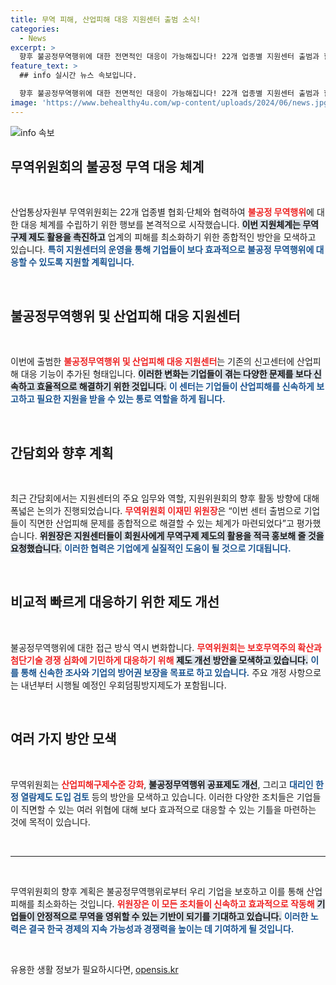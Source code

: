 ```yaml
---
title: 무역 피해, 산업피해 대응 지원센터 출범 소식!
categories:
  - News
excerpt: >
  향후 불공정무역행위에 대한 전면적인 대응이 가능해집니다! 22개 업종별 지원센터 출범과 함께 내년 우회덤핑방지제도 시행을 통해 강력한 무역 지원 체계가 마련됩니다. 우리 기업의 피해를 보호할 새로운 변화의 시작을 놓치지 마세요!
feature_text: >
  ## info 실시간 뉴스 속보입니다.

  향후 불공정무역행위에 대한 전면적인 대응이 가능해집니다! 22개 업종별 지원센터 출범과 함께 내년 우회덤핑방지제도 시행을 통해 강력한 무역 지원 체계가 마련됩니다. 우리 기업의 피해를 보호할 새로운 변화의 시작을 놓치지 마세요!
image: 'https://www.behealthy4u.com/wp-content/uploads/2024/06/news.jpg'
---
```


<p><img src="https://www.behealthy4u.com/wp-content/uploads/2024/06/news.jpg" alt="info 속보" /></p>

<h2 data-ke-size="size26">무역위원회의 불공정 무역 대응 체계</h2>

<p data-ke-size="size16">&nbsp;</p>

<p data-ke-size="size16">산업통상자원부 무역위원회는 22개 업종별 협회·단체와 협력하여 <b><span style="color: #ee2323;">불공정 무역행위</span></b>에 대한 대응 체계를 수립하기 위한 행보를 본격적으로 시작했습니다. <b><span style="background-color: #21538527;">이번 지원체계는 무역구제 제도 활용을 촉진하고</span></b> 업계의 피해를 최소화하기 위한 종합적인 방안을 모색하고 있습니다. <b><span style="color: #1a5490;">특히 지원센터의 운영을 통해 기업들이 보다 효과적으로 불공정 무역행위에 대응할 수 있도록 지원할 계획입니다.</span></b></p>

<p data-ke-size="size16">&nbsp;</p>

<h2 data-ke-size="size26">불공정무역행위 및 산업피해 대응 지원센터</h2>

<p data-ke-size="size16">&nbsp;</p>

<p data-ke-size="size16">이번에 출범한 <b><span style="color: #ee2323;">불공정무역행위 및 산업피해 대응 지원센터</span></b>는 기존의 신고센터에 산업피해 대응 기능이 추가된 형태입니다. <b><span style="background-color: #21538527;">이러한 변화는 기업들이 겪는 다양한 문제를 보다 신속하고 효율적으로 해결하기 위한 것입니다.</span></b> <b><span style="color: #1a5490;">이 센터는 기업들이 산업피해를 신속하게 보고하고 필요한 지원을 받을 수 있는 통로 역할을 하게 됩니다.</span></b></p>

<p data-ke-size="size16">&nbsp;</p>

<h2 data-ke-size="size26">간담회와 향후 계획</h2>

<p data-ke-size="size16">&nbsp;</p>

<p data-ke-size="size16">최근 간담회에서는 지원센터의 주요 임무와 역할, 지원위원회의 향후 활동 방향에 대해 폭넓은 논의가 진행되었습니다. <b><span style="color: #ee2323;">무역위원회 이재민 위원장</span></b>은 “이번 센터 출범으로 기업들이 직면한 산업피해 문제를 종합적으로 해결할 수 있는 체계가 마련되었다”고 평가했습니다. <b><span style="background-color: #21538527;">위원장은 지원센터들이 회원사에게 무역구제 제도의 활용을 적극 홍보해 줄 것을 요청했습니다.</span></b> <b><span style="color: #1a5490;">이러한 협력은 기업에게 실질적인 도움이 될 것으로 기대됩니다.</span></b></p>

<p data-ke-size="size16">&nbsp;</p>

<h2 data-ke-size="size26">비교적 빠르게 대응하기 위한 제도 개선</h2>

<p data-ke-size="size16">&nbsp;</p>

<p data-ke-size="size16">불공정무역행위에 대한 접근 방식 역시 변화합니다. <b><span style="color: #ee2323;">무역위원회는 보호무역주의 확산과 첨단기술 경쟁 심화에 기민하게 대응하기 위해</span></b> <b><span style="background-color: #21538527;">제도 개선 방안을 모색하고 있습니다.</span></b> <b><span style="color: #1a5490;">이를 통해 신속한 조사와 기업의 방어권 보장을 목표로 하고 있습니다.</span></b> 주요 개정 사항으로는 내년부터 시행될 예정인 우회덤핑방지제도가 포함됩니다.</p>

<p data-ke-size="size16">&nbsp;</p>

<h2 data-ke-size="size26">여러 가지 방안 모색</h2>

<p data-ke-size="size16">&nbsp;</p>

<p data-ke-size="size16">무역위원회는 <b><span style="color: #ee2323;">산업피해구제수준 강화</span></b>, <b><span style="background-color: #21538527;">불공정무역행위 공표제도 개선</span></b>, 그리고 <b><span style="color: #1a5490;">대리인 한정 열람제도 도입 검토</span></b> 등의 방안을 모색하고 있습니다. 이러한 다양한 조치들은 기업들이 직면할 수 있는 여러 위협에 대해 보다 효과적으로 대응할 수 있는 기틀을 마련하는 것에 목적이 있습니다.</p>

<p data-ke-size="size16">&nbsp;</p>

<hr>

<p data-ke-size="size16">&nbsp;</p>

<p data-ke-size="size16">무역위원회의 향후 계획은 불공정무역행위로부터 우리 기업을 보호하고 이를 통해 산업피해를 최소화하는 것입니다. <b><span style="color: #ee2323;">위원장은 이 모든 조치들이 신속하고 효과적으로 작동해</span></b> <b><span style="background-color: #21538527;">기업들이 안정적으로 무역을 영위할 수 있는 기반이 되기를 기대하고 있습니다.</span></b> <b><span style="color: #1a5490;">이러한 노력은 결국 한국 경제의 지속 가능성과 경쟁력을 높이는 데 기여하게 될 것입니다.</span></b></p>

<p data-ke-size="size16">&nbsp;</p>
유용한 생활 정보가 필요하시다면, <a href="https://opensis.kr" rel="dofollow">opensis.kr</a>


